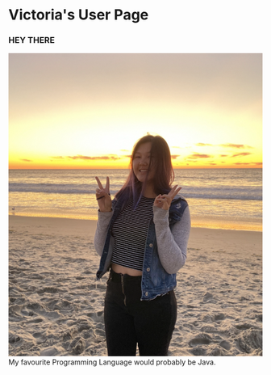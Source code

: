 # Victoria's User Page
### HEY THERE
![image](./img/IMG_0524.jpeg)
My favourite Programming Language would probably be Java.
